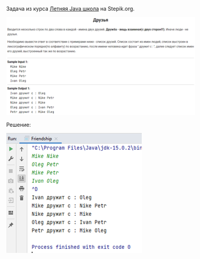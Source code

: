 Задача из курса [Летняя Java школа](https://stepik.org/course/10498) на Stepik.org.

![img.png](img.png)

Решение:

![img_1.png](img_1.png)